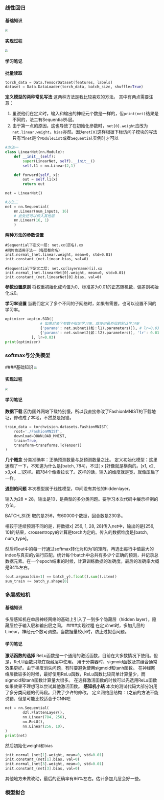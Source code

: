 ### 线性回归
#### 基础知识
<img src="https://img2018.cnblogs.com/blog/1813159/202002/1813159-20200214151129329-1552445965.png" style="zoom: 50%;" />

#### 实现过程
<img src = "https://img2018.cnblogs.com/blog/1813159/202002/1813159-20200214151321110-1768674041.png" style="zoom: 50%;" />

#### 学习笔记

**批量读取**
```python
torch_data = Data.TensorDataset(features, labels)
dataset = Data.DataLoader(torch_data, batch_size, shuffle=True)
```
**定义模型的两种常见写法**
这两种方法是我比较喜欢的方法。
其中有两点需要注意：
1. 虽说他们在定义时，输入和输出的神经元个数是一样的，但`print(net)`结果是不同的，法二有Sequential外层。
2. 由于第一点的原因，这也导致了在初始化参数时，`net[0].weight`应改为`net.linear.weight`，`bias`亦然。因为`net[0]`这样根据下标访问子模块的写法只有当`net`是个`ModuleList`或者`Sequential`实例时才可以
```python
#方法一
class LinearNet(nn.Module):
    def __init__(self):
        super(LinearNet, self).__init__()
        self.l1 = nn.Linear(2,1)
        
    def forward(self, x):
        out = self.l1(x)
        return out
    
net = LinearNet()

#方法二
net = nn.Sequential(
    nn.Linear(num_inputs, 16)
    # 此处还可以传入其他层
  	nn.Linear(16, 1)
    )
```
**两种方法的参数设置**
```
#Sequential下定义一层: net.xx(层名).xx 
#同时也适用于法一（每层都命名）
init.normal_(net.linear.weight, mean=0, std=0.01)
init.constant_(net.linear.bias, val=0)

#Sequential下定义二层: net.xx(layername)[i].xx
init.normal_(net.linearNet[0].weight, mean=0, std=0.01)
init.constant_(net.linearNet[0].bias, val=0)
```
**参数设置原则**
将权重初始化成均值为0、标准差为0.01的正态随机数，偏差则初始化成0。

**学习率设置**
当我们定义了多个不同的子网络时，如果有需要，也可以设置不同的学习率。
```python
optimizer =optim.SGD([
                # 如果对某个参数不指定学习率，就使用最外层的默认学习率
                {'params': net.subnet1(如：l1).parameters()}, # lr=0.03
                {'params': net.subnet2(如：l2).parameters(), 'lr': 0.01}
            ], lr=0.03)
print(optimizer)
```


### softmax与分类模型

####基础知识
<img src="https://img2018.cnblogs.com/blog/1813159/202002/1813159-20200214155456626-103327126.png" style="zoom: 50%;" />

#### 实现过程
<img src = "https://img2018.cnblogs.com/blog/1813159/202002/1813159-20200214155531558-1487989356.png" style="zoom: 50%;" />

#### 学习笔记
**数据下载**
因为国外网站下载特别慢，所以我直接修改了FashionMNIST的下载地址，修改成了本地，不然总是报错。
```python
train_data = torchvision.datasets.FashionMNIST(
    root='./FashionMNIST',
    download=DOWNLOAD_MNIST,
    train=True,
    transform=transforms.ToTensor()
)
```
**几个概念**
分类准确率：正确预测数量与总预测数量之比。
定义初始化模型：这里迷糊了一下，不知道为什么是[batch, 784]，不过[ x ]好像就是横向的。[x1, x2, x3,x4 ...]这样。把784个像素拉长了。这样的话，输入的维度就是宽，就像压扁了一样。

**遇到的问题**
本次模型属于线性模型，中间没有其他的hiddenlayer。

输入为28 * 28，输出是10，是典型的多分类问题。要学习本次代码中展示样例的方法。

BATCH_SIZE 取的是256，有60000个数据，回合数是230多。

相较于连续预测不同的是，将数据x[ 256, 1, 28, 28]传入net中，输出的是[256, 10]的结果，crossentropy的计算是torch内定的。传入的数据维度是[batch, num_type]。

然后将out中的每一行通过softmax转化为和为1的矩阵，再选出每行中值最大的index与真实的y进行匹配，统计每个batch中总共有多少个正确的预测，并记录总数据元素。在一个epoch结束的时候，计算训练数据的准确度。最后的准确率大概是84%左右。
```python
(out.argmax(dim=1) == batch_y).float().sum().item()
sum_train += batch_y.shape[0]
```


### 多层感知机

####  基础知识
多层感知机在单层神经网络的基础上引入了一到多个隐藏层（hidden layer）。隐藏层位于输入层和输出层之间。
####实现过程
在定义net时，多加几层的Linear，神经元个数可调整。当数据量较小时，防止过拟合问题。
#### 学习笔记
**激活函数的选择**
ReLu函数是一个通用的激活函数，目前在大多数情况下使用。但是，ReLU函数只能在隐藏层中使用。
用于分类器时，sigmoid函数及其组合通常效果更好。由于梯度消失问题，有时要避免使用sigmoid和tanh函数。
在神经网络层数较多的时候，最好使用ReLu函数，ReLu函数比较简单计算量少，而sigmoid和tanh函数计算量大很多。
在选择激活函数的时候可以先选用ReLu函数如果效果不理想可以尝试其他激活函数。
**感知机小结**
本次的测试代码大部分沿用了多分类问题的代码段。只做了少许的修改。
定义网络层结构：（之前的方法不能说错，但是可能比较适合于CNN吧
```python
net = nn.Sequential(
        d2l.FlattenLayer(),
        nn.Linear(784, 256),
        nn.ReLU(),
        nn.Linear(256, 10),
)
print(net)
```
然后初始化weight和bias
```python
init.normal_(net[1].weight, mean=0, std=0.01)
init.constant_(net[1].bias, val=0)
init.normal_(net[3].weight, mean=0, std=0.01)
init.constant_(net[3].bias, val=0)
```
其他地方未做改动，最后的正确率有86%左右。估计多加几层会好一些。



### 模型拟合





